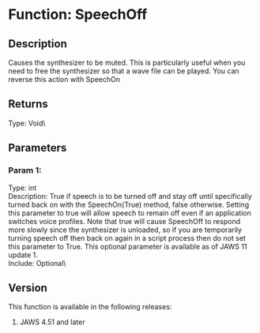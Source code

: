 # Function: SpeechOff

## Description

Causes the synthesizer to be muted. This is particularly useful when you
need to free the synthesizer so that a wave file can be played. You can
reverse this action with SpeechOn

## Returns

Type: Void\

## Parameters

### Param 1:

Type: int\
Description: True if speech is to be turned off and stay off until
specifically turned back on with the SpeechOn(True) method, false
otherwise. Setting this parameter to true will allow speech to remain
off even if an application switches voice profiles. Note that true will
cause SpeechOff to respond more slowly since the synthesizer is
unloaded, so if you are temporarily turning speech off then back on
again in a script process then do not set this parameter to True. This
optional parameter is available as of JAWS 11 update 1.\
Include: Optional\

## Version

This function is available in the following releases:

1.  JAWS 4.51 and later
